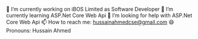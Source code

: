 🔭 I’m currently working on  iBOS Limited as Software Developer
🌱 I’m currently learning ASP.Net Core Web Api
🤔 I’m looking for help with ASP.Net Core Web Api
📫 How to reach me: hussainahmedcse@gmail.com
😄 Pronouns: Hussain Ahmed

